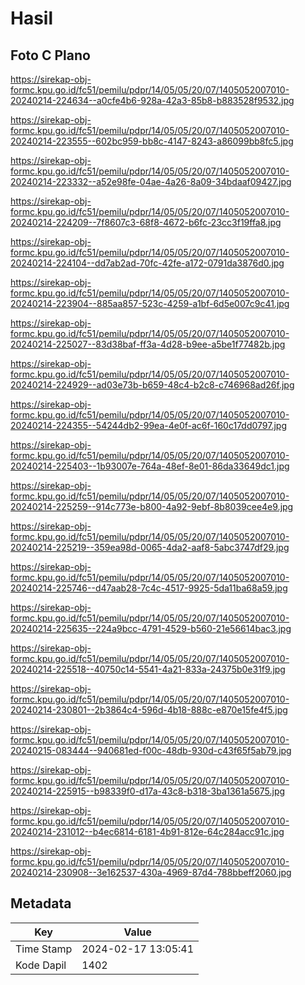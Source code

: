 # Hasil

## Foto C Plano

https://sirekap-obj-formc.kpu.go.id/fc51/pemilu/pdpr/14/05/05/20/07/1405052007010-20240214-224634--a0cfe4b6-928a-42a3-85b8-b883528f9532.jpg

https://sirekap-obj-formc.kpu.go.id/fc51/pemilu/pdpr/14/05/05/20/07/1405052007010-20240214-223555--602bc959-bb8c-4147-8243-a86099bb8fc5.jpg

https://sirekap-obj-formc.kpu.go.id/fc51/pemilu/pdpr/14/05/05/20/07/1405052007010-20240214-223332--a52e98fe-04ae-4a26-8a09-34bdaaf09427.jpg

https://sirekap-obj-formc.kpu.go.id/fc51/pemilu/pdpr/14/05/05/20/07/1405052007010-20240214-224209--7f8607c3-68f8-4672-b6fc-23cc3f19ffa8.jpg

https://sirekap-obj-formc.kpu.go.id/fc51/pemilu/pdpr/14/05/05/20/07/1405052007010-20240214-224104--dd7ab2ad-70fc-42fe-a172-0791da3876d0.jpg

https://sirekap-obj-formc.kpu.go.id/fc51/pemilu/pdpr/14/05/05/20/07/1405052007010-20240214-223904--885aa857-523c-4259-a1bf-6d5e007c9c41.jpg

https://sirekap-obj-formc.kpu.go.id/fc51/pemilu/pdpr/14/05/05/20/07/1405052007010-20240214-225027--83d38baf-ff3a-4d28-b9ee-a5be1f77482b.jpg

https://sirekap-obj-formc.kpu.go.id/fc51/pemilu/pdpr/14/05/05/20/07/1405052007010-20240214-224929--ad03e73b-b659-48c4-b2c8-c746968ad26f.jpg

https://sirekap-obj-formc.kpu.go.id/fc51/pemilu/pdpr/14/05/05/20/07/1405052007010-20240214-224355--54244db2-99ea-4e0f-ac6f-160c17dd0797.jpg

https://sirekap-obj-formc.kpu.go.id/fc51/pemilu/pdpr/14/05/05/20/07/1405052007010-20240214-225403--1b93007e-764a-48ef-8e01-86da33649dc1.jpg

https://sirekap-obj-formc.kpu.go.id/fc51/pemilu/pdpr/14/05/05/20/07/1405052007010-20240214-225259--914c773e-b800-4a92-9ebf-8b8039cee4e9.jpg

https://sirekap-obj-formc.kpu.go.id/fc51/pemilu/pdpr/14/05/05/20/07/1405052007010-20240214-225219--359ea98d-0065-4da2-aaf8-5abc3747df29.jpg

https://sirekap-obj-formc.kpu.go.id/fc51/pemilu/pdpr/14/05/05/20/07/1405052007010-20240214-225746--d47aab28-7c4c-4517-9925-5da11ba68a59.jpg

https://sirekap-obj-formc.kpu.go.id/fc51/pemilu/pdpr/14/05/05/20/07/1405052007010-20240214-225635--224a9bcc-4791-4529-b560-21e56614bac3.jpg

https://sirekap-obj-formc.kpu.go.id/fc51/pemilu/pdpr/14/05/05/20/07/1405052007010-20240214-225518--40750c14-5541-4a21-833a-24375b0e31f9.jpg

https://sirekap-obj-formc.kpu.go.id/fc51/pemilu/pdpr/14/05/05/20/07/1405052007010-20240214-230801--2b3864c4-596d-4b18-888c-e870e15fe4f5.jpg

https://sirekap-obj-formc.kpu.go.id/fc51/pemilu/pdpr/14/05/05/20/07/1405052007010-20240215-083444--940681ed-f00c-48db-930d-c43f65f5ab79.jpg

https://sirekap-obj-formc.kpu.go.id/fc51/pemilu/pdpr/14/05/05/20/07/1405052007010-20240214-225915--b98339f0-d17a-43c8-b318-3ba1361a5675.jpg

https://sirekap-obj-formc.kpu.go.id/fc51/pemilu/pdpr/14/05/05/20/07/1405052007010-20240214-231012--b4ec6814-6181-4b91-812e-64c284acc91c.jpg

https://sirekap-obj-formc.kpu.go.id/fc51/pemilu/pdpr/14/05/05/20/07/1405052007010-20240214-230908--3e162537-430a-4969-87d4-788bbeff2060.jpg


## Metadata

| Key        | Value               |
| ---------- | ------------------- |
| Time Stamp | 2024-02-17 13:05:41 |
| Kode Dapil | 1402                |



